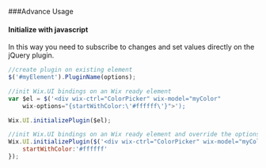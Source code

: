 ###Advance Usage
<!-- WixCustomHTMLAttributes-AdvanceUsage -->

#### Initialize with javascript

In this way you need to subscribe to changes and set values directly on the jQuery plugin.
```javascript
//create plugin on existing element
$('#myElement').PluginName(options);

//init Wix.UI bindings on an Wix ready element
var $el = $('<div wix-ctrl="ColorPicker" wix-model="myColor"
    wix-options="{startWithColor:\'#ffffff\'}">');

Wix.UI.initializePlugin($el);

//init Wix.UI bindings on an Wix ready element and override the options
Wix.UI.initializePlugin($('<div wix-ctrl="ColorPicker" wix-model="myColor">'), {
    startWithColor:'#ffffff'
});
```